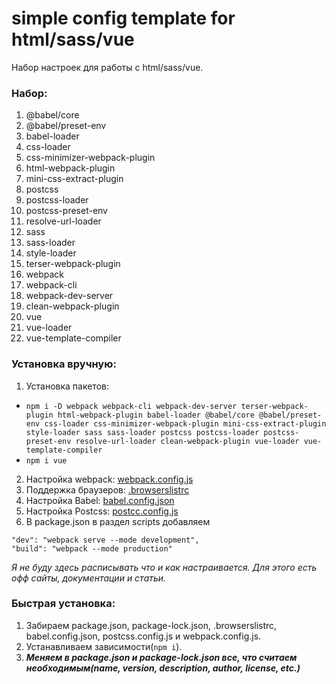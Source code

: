 # simple config template for html/sass/vue

Набор настроек для работы с html/sass/vue.

### Набор:
1. @babel/core
2. @babel/preset-env
3. babel-loader
4. css-loader
5. css-minimizer-webpack-plugin
6. html-webpack-plugin
7. mini-css-extract-plugin
8. postcss
9. postcss-loader
10. postcss-preset-env
11. resolve-url-loader
12. sass
13. sass-loader
14. style-loader
15. terser-webpack-plugin
16. webpack
17. webpack-cli
18. webpack-dev-server
19. clean-webpack-plugin
20. vue
21. vue-loader
22. vue-template-compiler

### Установка вручную:
1. Установка пакетов:
* `npm i -D webpack webpack-cli webpack-dev-server terser-webpack-plugin html-webpack-plugin babel-loader @babel/core @babel/preset-env css-loader css-minimizer-webpack-plugin mini-css-extract-plugin style-loader sass sass-loader postcss postcss-loader postcss-preset-env resolve-url-loader clean-webpack-plugin vue-loader vue-template-compiler`
* `npm i vue`
2. Настройка webpack: [webpack.config.js](./webpack.config.js)
3. Поддержка браузеров: [.browserslistrc](./.browserslistrc)
4. Настройка Babel: [babel.config.json](./babel.config.json)
5. Настройка Postcss: [postcc.config.js](./postcc.config.js)
6. В package.json в раздел scripts добавляем
```
"dev": "webpack serve --mode development",
"build": "webpack --mode production"
```

*Я не буду здесь расписывать что и как настраивается. Для этого есть офф сайты, документации и статьи.*

### Быстрая установка:
1. Забираем package.json, package-lock.json, .browserslistrc, babel.config.json, postcss.config.js и webpack.config.js.
2. Устанавливаем зависимости(`npm i`).
3. ***Меняем в package.json и package-lock.json все, что считаем необходимым(name, version, description, author, license, etc.)***

